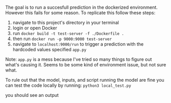 The goal is to run a succesfull prediction in the dockerized environment. However this fails for some reason. To replicate this follow these steps:

1. navigate to this project's directory in your terminal
2. login or open Docker
3. run `docker build -t test-server -f ./Dockerfile .`
4. then run `docker run -p 9000:9000 test-server`
5. navigate to `localhost:9000/run` to trigger a prediction with the hardcoded values specified `app.py`

Note: `app.py` is a mess because I've tried so many things to figure out what's causing it. Seems to be some kind of environment issue, but not sure what.

To rule out that the model, inputs, and script running the model are fine you can test the code locally by running:
`python3 local_test.py`

you should see an output
